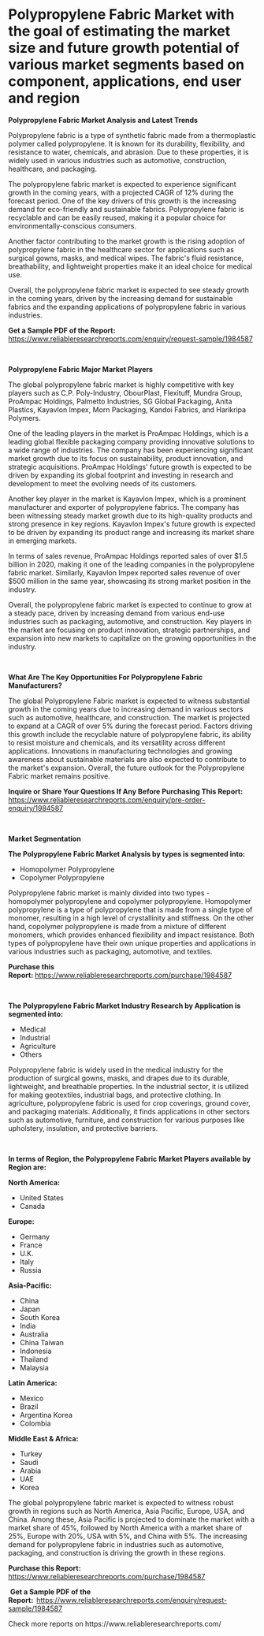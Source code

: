 <p><h1>Polypropylene Fabric Market with the goal of estimating the market size and future growth potential of various market segments based on component, applications, end user and region</h1></p><p><strong>Polypropylene Fabric Market Analysis and Latest Trends</strong></p>
<p><p>Polypropylene fabric is a type of synthetic fabric made from a thermoplastic polymer called polypropylene. It is known for its durability, flexibility, and resistance to water, chemicals, and abrasion. Due to these properties, it is widely used in various industries such as automotive, construction, healthcare, and packaging.</p><p>The polypropylene fabric market is expected to experience significant growth in the coming years, with a projected CAGR of 12% during the forecast period. One of the key drivers of this growth is the increasing demand for eco-friendly and sustainable fabrics. Polypropylene fabric is recyclable and can be easily reused, making it a popular choice for environmentally-conscious consumers.</p><p>Another factor contributing to the market growth is the rising adoption of polypropylene fabric in the healthcare sector for applications such as surgical gowns, masks, and medical wipes. The fabric's fluid resistance, breathability, and lightweight properties make it an ideal choice for medical use.</p><p>Overall, the polypropylene fabric market is expected to see steady growth in the coming years, driven by the increasing demand for sustainable fabrics and the expanding applications of polypropylene fabric in various industries.</p></p>
<p><strong>Get a Sample PDF of the Report:&nbsp;</strong> <a href="https://www.reliableresearchreports.com/enquiry/request-sample/1984587">https://www.reliableresearchreports.com/enquiry/request-sample/1984587</a></p>
<p>&nbsp;</p>
<p><strong>Polypropylene Fabric Major Market Players</strong></p>
<p><p>The global polypropylene fabric market is highly competitive with key players such as C.P. Poly-Industry, ObourPlast, Flexituff, Mundra Group, ProAmpac Holdings, Palmetto Industries, SG Global Packaging, Anita Plastics, Kayavlon Impex, Morn Packaging, Kandoi Fabrics, and Harikripa Polymers.</p><p>One of the leading players in the market is ProAmpac Holdings, which is a leading global flexible packaging company providing innovative solutions to a wide range of industries. The company has been experiencing significant market growth due to its focus on sustainability, product innovation, and strategic acquisitions. ProAmpac Holdings' future growth is expected to be driven by expanding its global footprint and investing in research and development to meet the evolving needs of its customers.</p><p>Another key player in the market is Kayavlon Impex, which is a prominent manufacturer and exporter of polypropylene fabrics. The company has been witnessing steady market growth due to its high-quality products and strong presence in key regions. Kayavlon Impex's future growth is expected to be driven by expanding its product range and increasing its market share in emerging markets.</p><p>In terms of sales revenue, ProAmpac Holdings reported sales of over $1.5 billion in 2020, making it one of the leading companies in the polypropylene fabric market. Similarly, Kayavlon Impex reported sales revenue of over $500 million in the same year, showcasing its strong market position in the industry.</p><p>Overall, the polypropylene fabric market is expected to continue to grow at a steady pace, driven by increasing demand from various end-use industries such as packaging, automotive, and construction. Key players in the market are focusing on product innovation, strategic partnerships, and expansion into new markets to capitalize on the growing opportunities in the industry.</p></p>
<p>&nbsp;</p>
<p><strong>What Are The Key Opportunities For Polypropylene Fabric Manufacturers?</strong></p>
<p><p>The global Polypropylene Fabric market is expected to witness substantial growth in the coming years due to increasing demand in various sectors such as automotive, healthcare, and construction. The market is projected to expand at a CAGR of over 5% during the forecast period. Factors driving this growth include the recyclable nature of polypropylene fabric, its ability to resist moisture and chemicals, and its versatility across different applications. Innovations in manufacturing technologies and growing awareness about sustainable materials are also expected to contribute to the market's expansion. Overall, the future outlook for the Polypropylene Fabric market remains positive.</p></p>
<p><strong>Inquire or Share Your Questions If Any Before Purchasing This Report:</strong> <a href="https://www.reliableresearchreports.com/enquiry/pre-order-enquiry/1984587">https://www.reliableresearchreports.com/enquiry/pre-order-enquiry/1984587</a></p>
<p>&nbsp;</p>
<p><strong>Market Segmentation</strong></p>
<p><strong>The Polypropylene Fabric Market Analysis by types is segmented into:</strong></p>
<p><ul><li>Homopolymer Polypropylene</li><li>Copolymer Polypropylene</li></ul></p>
<p><p>Polypropylene fabric market is mainly divided into two types - homopolymer polypropylene and copolymer polypropylene. Homopolymer polypropylene is a type of polypropylene that is made from a single type of monomer, resulting in a high level of crystallinity and stiffness. On the other hand, copolymer polypropylene is made from a mixture of different monomers, which provides enhanced flexibility and impact resistance. Both types of polypropylene have their own unique properties and applications in various industries such as packaging, automotive, and textiles.</p></p>
<p><strong>Purchase this Report:&nbsp;</strong><a href="https://www.reliableresearchreports.com/purchase/1984587">https://www.reliableresearchreports.com/purchase/1984587</a></p>
<p>&nbsp;</p>
<p><strong>The Polypropylene Fabric Market Industry Research by Application is segmented into:</strong></p>
<p><ul><li>Medical</li><li>Industrial</li><li>Agriculture</li><li>Others</li></ul></p>
<p><p>Polypropylene fabric is widely used in the medical industry for the production of surgical gowns, masks, and drapes due to its durable, lightweight, and breathable properties. In the industrial sector, it is utilized for making geotextiles, industrial bags, and protective clothing. In agriculture, polypropylene fabric is used for crop coverings, ground cover, and packaging materials. Additionally, it finds applications in other sectors such as automotive, furniture, and construction for various purposes like upholstery, insulation, and protective barriers.</p></p>
<p>&nbsp;</p>
<p><strong>In terms of Region, the Polypropylene Fabric Market Players available by Region are:</strong></p>
<p>
    <p> <strong> North America: </strong>
        <ul>
            <li>United States</li>
            <li>Canada</li>
        </ul>
        </p> 
    <p> <strong> Europe: </strong>
        <ul>
            <li>Germany</li>
            <li>France</li>
            <li>U.K.</li>
            <li>Italy</li>
            <li>Russia</li>
        </ul>
        </p> 
    <p> <strong> Asia-Pacific: </strong>
        <ul>
            <li>China</li>
            <li>Japan</li>
            <li>South Korea</li>
            <li>India</li>
            <li>Australia</li>
            <li>China Taiwan</li>
            <li>Indonesia</li>
            <li>Thailand</li>
            <li>Malaysia</li>
        </ul>
        </p> 
    <p> <strong> Latin America: </strong>
        <ul>
            <li>Mexico</li>
            <li>Brazil</li>
            <li>Argentina Korea</li>
            <li>Colombia</li>
        </ul>
        </p> 
    <p> <strong> Middle East & Africa: </strong>
        <ul>
            <li>Turkey</li>
            <li>Saudi</li>
            <li>Arabia</li>
            <li>UAE</li>
            <li>Korea</li>
        </ul>
    </p>
    </p>
<p><p>The global polypropylene fabric market is expected to witness robust growth in regions such as North America, Asia Pacific, Europe, USA, and China. Among these, Asia Pacific is projected to dominate the market with a market share of 45%, followed by North America with a market share of 25%, Europe with 20%, USA with 5%, and China with 5%. The increasing demand for polypropylene fabric in industries such as automotive, packaging, and construction is driving the growth in these regions.</p></p>
<p><strong>Purchase this Report: </strong><a href="https://www.reliableresearchreports.com/purchase/1984587">https://www.reliableresearchreports.com/purchase/1984587</a></p>
<p>&nbsp;<strong>Get a Sample PDF of the Report:&nbsp;&nbsp;</strong><a href="https://www.reliableresearchreports.com/enquiry/request-sample/1984587">https://www.reliableresearchreports.com/enquiry/request-sample/1984587</a></p>
<p><strong></strong></p>
<p>Check more reports on https://www.reliableresearchreports.com/</p>